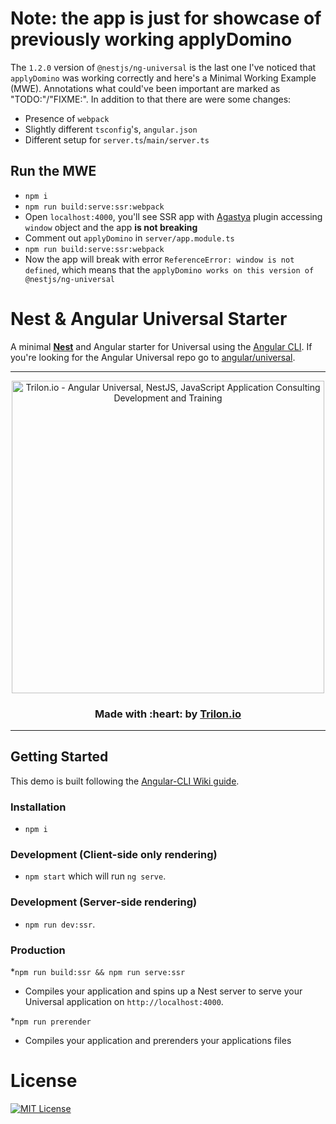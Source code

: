 # Note: the app is just for showcase of previously working applyDomino

The `1.2.0` version of `@nestjs/ng-universal` is the last one I've noticed that `applyDomino` was working correctly and here's a Minimal Working Example (MWE).
Annotations what could've been important are marked as "TODO:"/"FIXME:". In addition to that there are were some changes:

- Presence of `webpack`
- Slightly different `tsconfig`'s, `angular.json`
- Different setup for `server.ts`/`main/server.ts`

## Run the MWE

- `npm i`
- `npm run build:serve:ssr:webpack`
- Open `localhost:4000`, you'll see SSR app with [Agastya](https://oswaldlabs.com/platform/agastya/) plugin accessing `window` object and the app **is not breaking**
- Comment out `applyDomino` in `server/app.module.ts`
- `npm run build:serve:ssr:webpack`
- Now the app will break with error `ReferenceError: window is not defined`, which means that the `applyDomino works on this version of @nestjs/ng-universal`

# Nest & Angular Universal Starter

A minimal [**Nest**](https://github.com/nestjs/nest) and Angular starter for Universal using the
[Angular CLI](https://github.com/angular/angular-cli). If you're looking for the Angular Universal repo go to
[angular/universal](https://github.com/angular/universal).

---

<p align="center">
  <a href="https://trilon.io" target="_blank">
        <img width="500" height="auto" src="https://trilon.io/trilon-logo-clear.png" alt="Trilon.io - Angular Universal, NestJS, JavaScript Application Consulting Development and Training">
  </a>
</p>


<h3 align="center"> Made with :heart: by <a href="https://trilon.io">Trilon.io</a></h3>

---

## Getting Started

This demo is built following the [Angular-CLI Wiki guide](https://github.com/angular/angular-cli/wiki/stories-universal-rendering).

### Installation

- `npm i`

### Development (Client-side only rendering)

- `npm start` which will run `ng serve`.

### Development (Server-side rendering)

- `npm run dev:ssr`.

### Production

\*`npm run build:ssr && npm run serve:ssr`

- Compiles your application and spins up a Nest server to serve your Universal application on `http://localhost:4000`.

\*`npm run prerender`

- Compiles your application and prerenders your applications files

# License

[![MIT License](https://img.shields.io/badge/license-MIT-blue.svg?style=flat)](/LICENSE)
